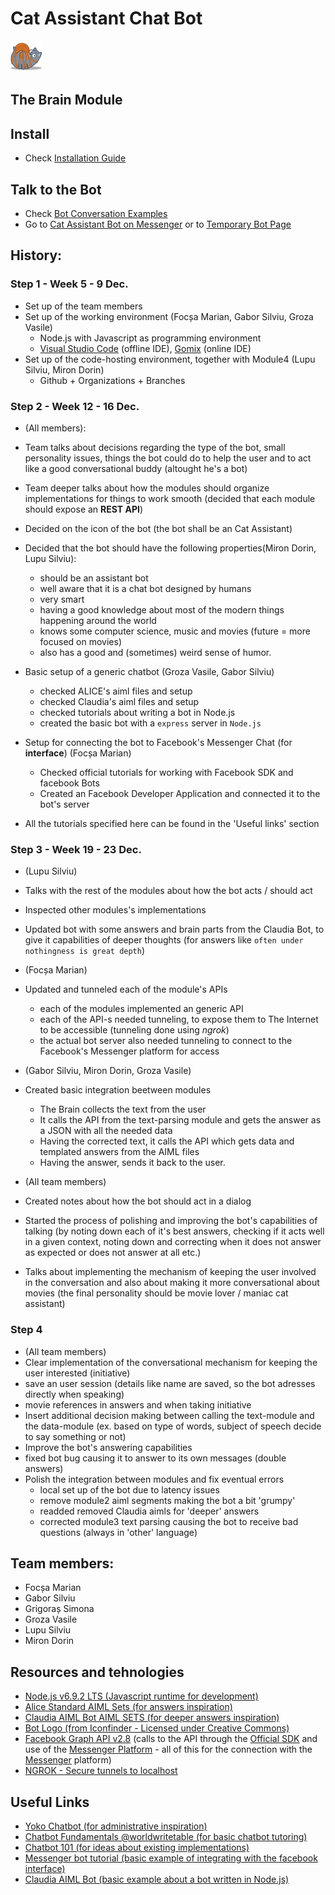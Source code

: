 # Cat Assistant Chat Bot

![cat](./images/cat_tied.png "Cat Assistant")

## The Brain Module

## Install
+ Check [Installation Guide](./INSTALL.MD)

## Talk to the Bot
+ Check [Bot Conversation Examples](./TALKS.MD)
+ Go to [Cat Assistant Bot on Messenger](https://www.messenger.com/t/catassistantrainbow) or to [Temporary Bot Page](https://be613f6b.ngrok.io)

## History:
### Step 1 - Week 5 - 9 Dec.

+ Set up of the team members
+ Set up of the working environment (Focșa Marian, Gabor Silviu, Groza Vasile)
    + Node.js with Javascript as programming environment
    + [Visual Studio Code](https://code.visualstudio.com/) (offline IDE), [Gomix](https://gomix.com/#!/project/tacit-rainbow) (online IDE)
+ Set up of the code-hosting environment, together with Module4 (Lupu Silviu, Miron Dorin)
    + Github + Organizations + Branches

### Step 2 - Week 12 - 16 Dec.

+ (All members):
+ Team talks about decisions regarding the type of the bot, small personality issues, things the bot could do to help the user and to act like a good conversational buddy (altought he's a bot)
+ Team deeper talks about how the modules should organize implementations for things to work smooth (decided that each module should expose an **REST API**)
+ Decided on the icon of the bot (the bot shall be an Cat Assistant) 

+ Decided that the bot should have the following properties(Miron Dorin, Lupu Silviu):
    + should be an assistant bot
    + well aware that it is a chat bot designed by humans
    + very smart
    + having a good knowledge about most of the modern things happening around the world
    + knows some computer science, music and movies (future = more focused on movies)
    + also has a good and (sometimes) weird sense of humor.
+ Basic setup of a generic chatbot (Groza Vasile, Gabor Silviu)
    + checked ALICE's aiml files and setup
    + checked Claudia's aiml files and setup
    + checked tutorials about writing a bot in Node.js
    + created the basic bot with a `express` server in `Node.js`
+ Setup for connecting the bot to Facebook's Messenger Chat (for **interface**) (Focșa Marian)
    + Checked official tutorials for working with Facebook SDK and facebook Bots
    + Created an Facebook Developer Application and connected it to the bot's server
+ All the tutorials specified here can be found in the 'Useful links' section

### Step 3 - Week 19 - 23 Dec.

+ (Lupu Silviu)
+ Talks with the rest of the modules about how the bot acts / should act
+ Inspected other modules's implementations
+ Updated bot with some answers and brain parts from the Claudia Bot, to give it capabilities of deeper thoughts (for answers like `often under nothingness is great depth`)

+ (Focșa Marian)
+ Updated and tunneled each of the module's APIs
    + each of the modules implemented an generic API
    + each of the API-s needed tunneling, to expose them to The Internet to be accessible (tunneling done using _ngrok_)
    + the actual bot server also needed tunneling to connect to the Facebook's Messenger platform for access

+ (Gabor Silviu, Miron Dorin, Groza Vasile)
+ Created basic integration beetween modules
    + The Brain collects the text from the user
    + It calls the API from the text-parsing module and gets the answer as a JSON with all the needed data
    + Having the corrected text, it calls the API which gets data and templated answers from the AIML files
    + Having the answer, sends it back to the user.

+ (All team members)
+ Created notes about how the bot should act in a dialog
+ Started the process of polishing and improving the bot's capabilities of talking (by noting down each of it's best answers, checking if it acts well in a given context, noting down and  correcting when it does not answer as expected or does not answer at all etc.)
+ Talks about implementing the mechanism of keeping the user involved in the conversation and also about making it more conversational about movies (the final personality should be movie lover / maniac cat assistant)

### Step 4

+ (All team members)
+ Clear implementation of the conversational mechanism for keeping the user interested (initiative)
+ save an user session (details like name are saved, so the bot adresses directly when speaking)
+ movie references in answers and when taking initiative
+ Insert additional decision making between calling the text-module and the data-module (ex. based on type of words, subject of speech decide to say something or not)
+ Improve the bot's answering capabilities
+ fixed bot bug causing it to answer to its own messages (double answers)
+ Polish the integration between modules and fix eventual errors
    + local set up of the bot due to latency issues
    + remove module2 aiml segments making the bot a bit 'grumpy'
    + readded removed Claudia aimls for 'deeper' answers
    + corrected module3 text parsing causing the bot to receive bad questions (always in 'other' language)

## Team members:
+ Focșa Marian
+ Gabor Silviu
+ Grigoraș Simona
+ Groza Vasile
+ Lupu Silviu
+ Miron Dorin

## Resources and tehnologies
+ [Node.js v6.9.2 LTS (Javascript runtime for development)](https://nodejs.org/en/)
+ [Alice Standard AIML Sets (for answers inspiration)](https://www.chatbots.org/ai_zone/viewthread/492/)
+ [Claudia AIML Bot AIML SETS (for deeper answers inspiration)](https://github.com/kirkins/Claudia-AIML-Bot-2)
+ [Bot Logo (from Iconfinder - Licensed under Creative Commons)](https://www.iconfinder.com/icons/182515/cat_tied_yarn_icon#size=256)
+ [Facebook Graph API v2.8](https://developers.facebook.com/docs/graph-api) (calls to the API through the [Official SDK](https://developers.facebook.com/docs/javascript/quickstart) and use of the [Messenger Platform](https://github.com/fbsamples/messenger-platform-samples) - all of this for the connection with the [Messenger](https://www.messenger.com/) platform)
+ [NGROK - Secure tunnels to localhost](https://ngrok.com/)

## Useful Links
+ [Yoko Chatbot (for administrative inspiration)](http://yokobot.com/index.php?p=about&s=miniuniverse)
+ [Chatbot Fundamentals @worldwritetable (for basic chatbot tutoring)](https://apps.worldwritable.com/tutorials/chatbot/)
+ [Chatbot 101 (for ideas about existing implementations)](https://www.chatbots.org/ai_zone/viewthread/492/)
+ [Messenger bot tutorial (basic example of integrating with the facebook interface)](https://github.com/jw84/messenger-bot-tutorial)
+ [Claudia AIML Bot (basic example about a bot written in Node.js)](https://github.com/kirkins/Claudia-AIML-Bot-2)
